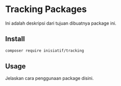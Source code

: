 # Tracking Packages

Ini adalah deskripsi dari tujuan dibuatnya package ini.

## Install

```bash
composer require inisiatif/tracking
```

## Usage

Jelaskan cara penggunaan package disini.
